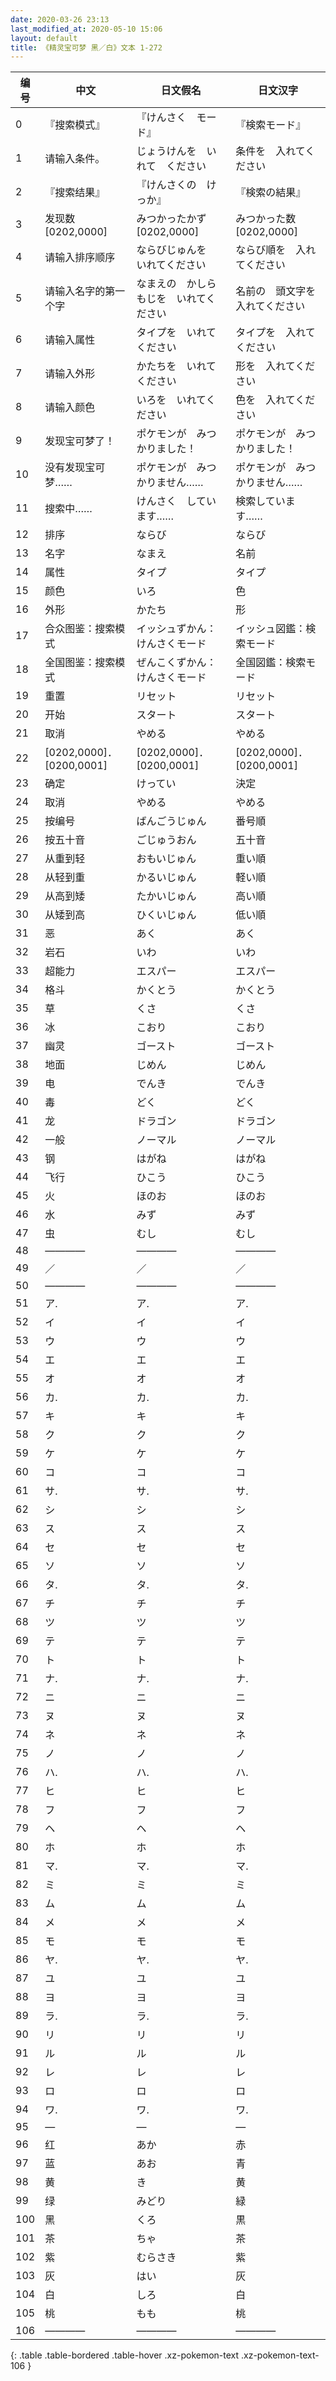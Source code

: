 ```yaml
---
date: 2020-03-26 23:13
last_modified_at: 2020-05-10 15:06
layout: default
title: 《精灵宝可梦 黑／白》文本 1-272
---
```

| 编号 | 中文 | 日文假名 | 日文汉字 |
| ---- | ---- | ---- | --- |
| 0 | 『搜索模式』 | 『けんさく　モード』 | 『検索モード』 |
| 1 | 请输入条件。 | じょうけんを　いれて　ください | 条件を　入れてください |
| 2 | 『搜索结果』 | 『けんさくの　けっか』 | 『検索の結果』 |
| 3 | 发现数　[0202,0000] | みつかったかず　[0202,0000] | みつかった数　[0202,0000] |
| 4 | 请输入排序顺序 | ならびじゅんを　いれてください | ならび順を　入れてください |
| 5 | 请输入名字的第一个字 | なまえの　かしらもじを　いれてください | 名前の　頭文字を　入れてください |
| 6 | 请输入属性 | タイプを　いれてください | タイプを　入れてください |
| 7 | 请输入外形 | かたちを　いれてください | 形を　入れてください |
| 8 | 请输入颜色 | いろを　いれてください | 色を　入れてください |
| 9 | 发现宝可梦了！ | ポケモンが　みつかりました！ | ポケモンが　みつかりました！ |
| 10 | 没有发现宝可梦…… | ポケモンが　みつかりません…… | ポケモンが　みつかりません…… |
| 11 | 搜索中…… | けんさく　しています…… | 検索しています…… |
| 12 | 排序 | ならび | ならび |
| 13 | 名字 | なまえ | 名前 |
| 14 | 属性 | タイプ | タイプ |
| 15 | 颜色 | いろ | 色 |
| 16 | 外形 | かたち | 形 |
| 17 | 合众图鉴：搜索模式 | イッシュずかん：けんさくモード | イッシュ図鑑：検索モード |
| 18 | 全国图鉴：搜索模式 | ぜんこくずかん：けんさくモード | 全国図鑑：検索モード |
| 19 | 重置 | リセット | リセット |
| 20 | 开始 | スタート | スタート |
| 21 | 取消 | やめる | やめる |
| 22 | [0202,0000]．[0200,0001] | [0202,0000]．[0200,0001] | [0202,0000]．[0200,0001] |
| 23 | 确定 | けってい | 決定 |
| 24 | 取消 | やめる | やめる |
| 25 | 按编号 | ばんごうじゅん | 番号順 |
| 26 | 按五十音 | ごじゅうおん | 五十音 |
| 27 | 从重到轻 | おもいじゅん | 重い順 |
| 28 | 从轻到重 | かるいじゅん | 軽い順 |
| 29 | 从高到矮 | たかいじゅん | 高い順 |
| 30 | 从矮到高 | ひくいじゅん | 低い順 |
| 31 | 恶 | あく | あく |
| 32 | 岩石 | いわ | いわ |
| 33 | 超能力 | エスパー | エスパー |
| 34 | 格斗 | かくとう | かくとう |
| 35 | 草 | くさ | くさ |
| 36 | 冰 | こおり | こおり |
| 37 | 幽灵 | ゴースト | ゴースト |
| 38 | 地面 | じめん | じめん |
| 39 | 电 | でんき | でんき |
| 40 | 毒 | どく | どく |
| 41 | 龙 | ドラゴン | ドラゴン |
| 42 | 一般 | ノーマル | ノーマル |
| 43 | 钢 | はがね | はがね |
| 44 | 飞行 | ひこう | ひこう |
| 45 | 火 | ほのお | ほのお |
| 46 | 水 | みず | みず |
| 47 | 虫 | むし | むし |
| 48 | ―――― | ―――― | ―――― |
| 49 | ／ | ／ | ／ |
| 50 | ―――― | ―――― | ―――― |
| 51 | ア. | ア. | ア. |
| 52 | イ | イ | イ |
| 53 | ウ | ウ | ウ |
| 54 | エ | エ | エ |
| 55 | オ | オ | オ |
| 56 | カ. | カ. | カ. |
| 57 | キ | キ | キ |
| 58 | ク | ク | ク |
| 59 | ケ | ケ | ケ |
| 60 | コ | コ | コ |
| 61 | サ. | サ. | サ. |
| 62 | シ | シ | シ |
| 63 | ス | ス | ス |
| 64 | セ | セ | セ |
| 65 | ソ | ソ | ソ |
| 66 | タ. | タ. | タ. |
| 67 | チ | チ | チ |
| 68 | ツ | ツ | ツ |
| 69 | テ | テ | テ |
| 70 | ト | ト | ト |
| 71 | ナ. | ナ. | ナ. |
| 72 | ニ | ニ | ニ |
| 73 | ヌ | ヌ | ヌ |
| 74 | ネ | ネ | ネ |
| 75 | ノ | ノ | ノ |
| 76 | ハ. | ハ. | ハ. |
| 77 | ヒ | ヒ | ヒ |
| 78 | フ | フ | フ |
| 79 | ヘ | ヘ | ヘ |
| 80 | ホ | ホ | ホ |
| 81 | マ. | マ. | マ. |
| 82 | ミ | ミ | ミ |
| 83 | ム | ム | ム |
| 84 | メ | メ | メ |
| 85 | モ | モ | モ |
| 86 | ヤ. | ヤ. | ヤ. |
| 87 | ユ | ユ | ユ |
| 88 | ヨ | ヨ | ヨ |
| 89 | ラ. | ラ. | ラ. |
| 90 | リ | リ | リ |
| 91 | ル | ル | ル |
| 92 | レ | レ | レ |
| 93 | ロ | ロ | ロ |
| 94 | ワ. | ワ. | ワ. |
| 95 | ― | ― | ― |
| 96 | 红 | あか | 赤 |
| 97 | 蓝 | あお | 青 |
| 98 | 黄 | き | 黄 |
| 99 | 绿 | みどり | 緑 |
| 100 | 黑 | くろ | 黒 |
| 101 | 茶 | ちゃ | 茶 |
| 102 | 紫 | むらさき | 紫 |
| 103 | 灰 | はい | 灰 |
| 104 | 白 | しろ | 白 |
| 105 | 桃 | もも | 桃 |
| 106 | ―――― | ―――― | ―――― |
{: .table .table-bordered .table-hover .xz-pokemon-text .xz-pokemon-text-106 }